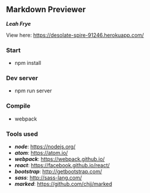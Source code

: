 ## Markdown Previewer

***Leah Frye***

View here: https://desolate-spire-91246.herokuapp.com/

### Start

+ npm install

### Dev server

+ npm run server

### Compile

+ webpack

### Tools used

+ ***node***: https://nodejs.org/
+ ***atom***: https://atom.io/
+ ***webpack***: https://webpack.github.io/
+ ***react***: https://facebook.github.io/react/
+ ***bootstrap***: http://getbootstrap.com/
+ ***sass***: http://sass-lang.com/
+ ***marked***: https://github.com/chjj/marked
